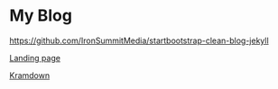 # My Blog

https://github.com/IronSummitMedia/startbootstrap-clean-blog-jekyll

[Landing page](http://ironsummitmedia.github.io/startbootstrap-agency/)

[Kramdown](http://kramdown.gettalong.org/quickref.html) 